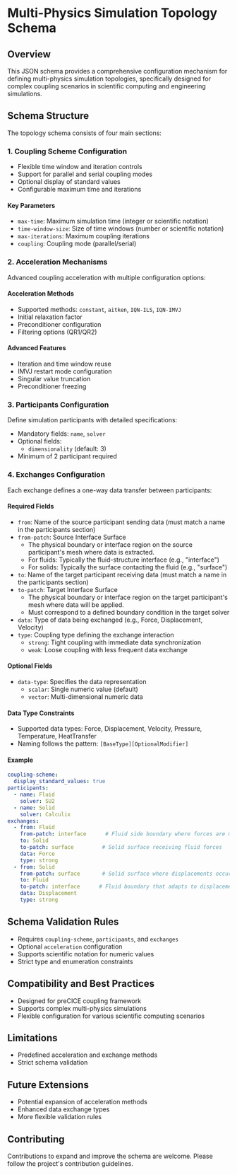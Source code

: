 # Multi-Physics Simulation Topology Schema

## Overview

This JSON schema provides a comprehensive configuration mechanism for defining multi-physics simulation topologies, specifically designed for complex coupling scenarios in scientific computing and engineering simulations.

## Schema Structure

The topology schema consists of four main sections:

### 1. Coupling Scheme Configuration
- Flexible time window and iteration controls
- Support for parallel and serial coupling modes
- Optional display of standard values
- Configurable maximum time and iterations

#### Key Parameters
- `max-time`: Maximum simulation time (integer or scientific notation)
- `time-window-size`: Size of time windows (number or scientific notation)
- `max-iterations`: Maximum coupling iterations
- `coupling`: Coupling mode (parallel/serial)

### 2. Acceleration Mechanisms
Advanced coupling acceleration with multiple configuration options:

#### Acceleration Methods
- Supported methods: `constant`, `aitken`, `IQN-ILS`, `IQN-IMVJ`
- Initial relaxation factor
- Preconditioner configuration
- Filtering options (QR1/QR2)

#### Advanced Features
- Iteration and time window reuse
- IMVJ restart mode configuration
- Singular value truncation
- Preconditioner freezing

### 3. Participants Configuration
Define simulation participants with detailed specifications:

- Mandatory fields: `name`, `solver`
- Optional fields: 
  - `dimensionality` (default: 3)
- Minimum of 2 participant required

### 4. Exchanges Configuration
Each exchange defines a one-way data transfer between participants:

#### Required Fields
- `from`: Name of the source participant sending data (must match a name in the participants section)
- `from-patch`: Source Interface Surface
  - The physical boundary or interface region on the source participant's mesh where data is extracted.
  - For fluids: Typically the fluid-structure interface (e.g., "interface")
  - For solids: Typically the surface contacting the fluid (e.g., "surface")
- `to`: Name of the target participant receiving data (must match a name in the participants section)
- `to-patch`: Target Interface Surface
  - The physical boundary or interface region on the target participant's mesh where data will be applied.
  - Must correspond to a defined boundary condition in the target solver
- `data`: Type of data being exchanged (e.g., Force, Displacement, Velocity)
- `type`: Coupling type defining the exchange interaction
  - `strong`: Tight coupling with immediate data synchronization
  - `weak`: Loose coupling with less frequent data exchange

#### Optional Fields
- `data-type`: Specifies the data representation
  - `scalar`: Single numeric value (default)
  - `vector`: Multi-dimensional numeric data

#### Data Type Constraints
- Supported data types: Force, Displacement, Velocity, Pressure, Temperature, HeatTransfer
- Naming follows the pattern: `[BaseType][OptionalModifier]`

#### Example
```yaml
coupling-scheme:
  display_standard_values: true
participants:
  - name: Fluid
    solver: SU2
  - name: Solid
    solver: Calculix
exchanges:
  - from: Fluid
    from-patch: interface      # Fluid side boundary where forces are measured
    to: Solid
    to-patch: surface         # Solid surface receiving fluid forces
    data: Force
    type: strong
  - from: Solid
    from-patch: surface       # Solid surface where displacements occur
    to: Fluid
    to-patch: interface      # Fluid boundary that adapts to displacements
    data: Displacement
    type: strong
```

## Schema Validation Rules

- Requires `coupling-scheme`, `participants`, and `exchanges`
- Optional `acceleration` configuration
- Supports scientific notation for numeric values
- Strict type and enumeration constraints

## Compatibility and Best Practices

- Designed for preCICE coupling framework
- Supports complex multi-physics simulations
- Flexible configuration for various scientific computing scenarios

## Limitations

- Predefined acceleration and exchange methods
- Strict schema validation

## Future Extensions

- Potential expansion of acceleration methods
- Enhanced data exchange types
- More flexible validation rules

## Contributing

Contributions to expand and improve the schema are welcome. Please follow the project's contribution guidelines.